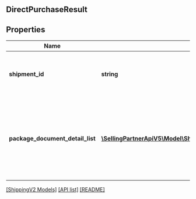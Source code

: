## DirectPurchaseResult

## Properties

Name | Type | Description | Notes
------------ | ------------- | ------------- | -------------
**shipment_id** | **string** | The unique shipment identifier provided by a shipping service. |
**package_document_detail_list** | [**\SellingPartnerApiV5\Model\ShippingV2\PackageDocumentDetail[]**](PackageDocumentDetail.md) | A list of post-purchase details about a package that will be shipped using a shipping service. | [optional]

[[ShippingV2 Models]](../) [[API list]](../../Api) [[README]](../../../README.md)
